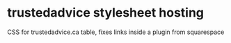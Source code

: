 # trustedadvice stylesheet hosting
CSS for trustedadvice.ca table, fixes links inside a plugin from squarespace
